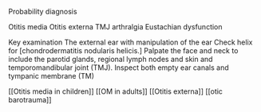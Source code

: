 Probability diagnosis

Otitis media
Otitis externa
TMJ arthralgia
Eustachian dysfunction 

Key examination
The external ear with manipulation of the ear
Check helix for [chondrodermatitis nodularis helicis.]
Palpate the face and neck to include the parotid glands, regional lymph
nodes and skin and temporomandibular joint (TMJ).
Inspect both empty ear canals and tympanic membrane (TM)

[[Otitis media in children]]
[[OM in adults]]
[[Otitis externa]]
[[otic barotrauma]]




